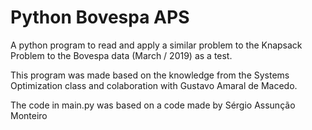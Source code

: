 # Python Bovespa APS
A python program to read and apply a similar problem to the Knapsack Problem to the Bovespa data (March / 2019) as a test.

This program was made based on the knowledge from the Systems Optimization class and colaboration  with Gustavo Amaral de Macedo.

The code in main.py was based on a code made by Sérgio Assunção Monteiro
